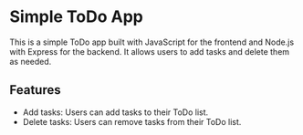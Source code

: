 # Simple ToDo App

This is a simple ToDo app built with JavaScript for the frontend and Node.js with Express for the backend. It allows users to add tasks and delete them as needed.

## Features

- Add tasks: Users can add tasks to their ToDo list.
- Delete tasks: Users can remove tasks from their ToDo list.